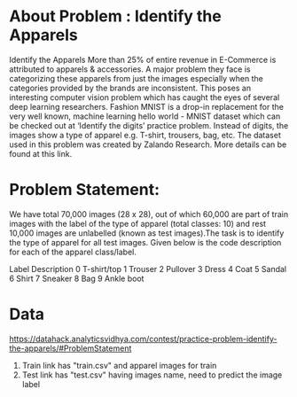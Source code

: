 # About Problem : Identify the Apparels
Identify the Apparels More than 25% of entire revenue in E-Commerce is attributed to apparels &amp; accessories. A major problem they face is categorizing these apparels from just the images especially when the categories provided by the brands are inconsistent. This poses an interesting computer vision problem which has caught the eyes of several deep learning researchers.  Fashion MNIST is a drop-in replacement for the very well known, machine learning hello world - MNIST dataset which can be checked out at ‘Identify the digits’ practice problem. Instead of digits, the images show a type of apparel e.g. T-shirt, trousers, bag, etc. The dataset used in this problem was created by Zalando Research. More details can be found at this link.

# Problem Statement:
We have total 70,000 images (28 x 28), out of which 60,000 are part of train images with the label of the type of apparel (total classes: 10) and rest 10,000 images are unlabelled (known as test images).The task is to identify the type of apparel for all test images. Given below is the code description for each of the apparel class/label.

 
Label	Description
0	T-shirt/top
1	Trouser
2	Pullover
3	Dress
4	Coat
5	Sandal
6	Shirt
7	Sneaker
8	Bag
9	Ankle boot 

# Data
https://datahack.analyticsvidhya.com/contest/practice-problem-identify-the-apparels/#ProblemStatement
1. Train link has "train.csv" and apparel images for train
2. Test link has "test.csv" having images name, need to predict the image label

